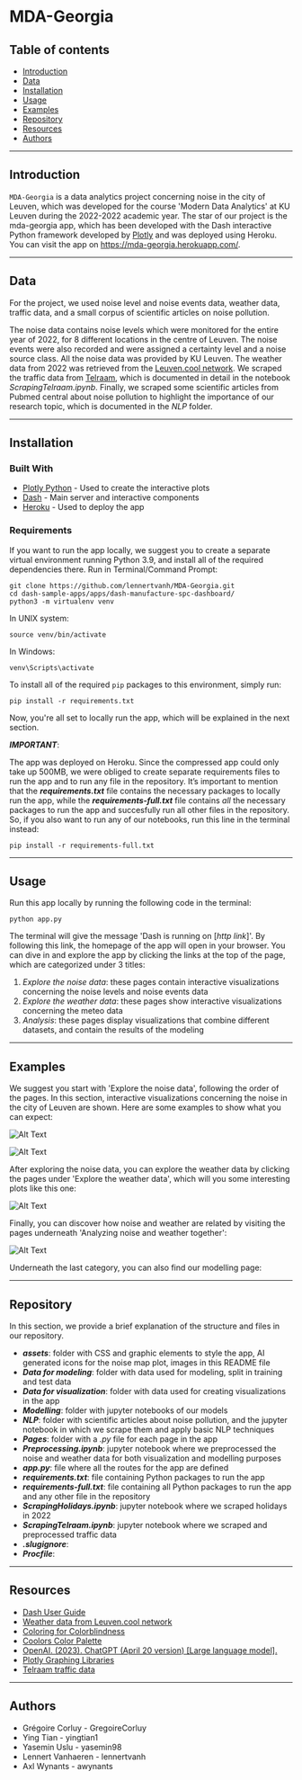 # **MDA-Georgia**

## Table of contents
- [Introduction](#introduction)
- [Data](#data)
- [Installation](#installation)
- [Usage](#usage)
- [Examples](#examples)
- [Repository](#repository)
- [Resources](#resources)
- [Authors](#authors)

--- 
## Introduction
`MDA-Georgia` is a data analytics project concerning noise in the city of Leuven, which was developed for the course 'Modern Data Analytics' at KU Leuven during the 2022-2022 academic year. The star of our project is the mda-georgia app, which has been developed with the Dash interactive Python framework developed by [Plotly](https//plot.ly/) and was deployed using Heroku. You can visit the app on https://mda-georgia.herokuapp.com/.

---

## Data  

For the project, we used noise level and noise events data, weather data, traffic data, and a small corpus of scientific articles on noise pollution. 

The noise data contains noise levels which were monitored for the entire year of 2022, for 8 different locations in the centre of Leuven. The noise events were also recorded and were assigned a certainty level and a noise source class. All the noise data was provided by KU Leuven. The weather data from 2022 was retrieved from the [Leuven.cool network](https://rdr.kuleuven.be/dataset.xhtml?persistentId=doi:10.48804/SSRN3F). We scraped the traffic data from [Telraam](https://telraam-api.net/), which is documented in detail in the notebook _ScrapingTelraam.ipynb_. Finally, we scraped some scientific articles from Pubmed central about noise pollution to highlight the importance of our research topic, which is documented in the _NLP_ folder. 
 
---

## Installation

### Built With
* [Plotly Python](https://plot.ly/python/) - Used to create the interactive plots
* [Dash](https://dash.plot.ly/) - Main server and interactive components 
* [Heroku](https://www.heroku.com/) - Used to deploy the app

### Requirements
If you want to run the app locally, we suggest you to create a separate virtual environment running Python 3.9, and install all of the required dependencies there. Run in Terminal/Command Prompt:

```
git clone https://github.com/lennertvanh/MDA-Georgia.git
cd dash-sample-apps/apps/dash-manufacture-spc-dashboard/
python3 -m virtualenv venv
```
In UNIX system: 

```
source venv/bin/activate
```
In Windows: 

```
venv\Scripts\activate
```

To install all of the required `pip` packages to this environment, simply run:

```
pip install -r requirements.txt
```

Now, you're all set to locally run the app, which will be explained in the next section.

_**IMPORTANT**_:

The app was deployed on Heroku. Since the compressed app could only take up 500MB, we were obliged to create separate requirements files to run the app and to run any file in the repository. It’s important to mention that the _**requirements.txt**_ file contains the necessary packages to locally run the app, while the _**requirements-full.txt**_ file contains _all_ the necessary packages to run the app and succesfully run all other files in the repository. So, if you also want to run any of our notebooks, run this line in the terminal instead:

```
pip install -r requirements-full.txt
```

---

## Usage

Run this app locally by running the following code in the terminal:
```
python app.py
```
The terminal will give the message 'Dash is running on [_http link_]'. By following this link, the homepage of the app will open in your browser. You can dive in and explore the app by clicking the links at the top of the page, which are categorized under 3 titles:

1. _Explore the noise data_: these pages contain interactive visualizations concerning the noise levels and noise events data
2. _Explore the weather data_: these pages show interactive visualizations concerning the meteo data
3. _Analysis_: these pages display visualizations that combine different datasets, and contain the results of the modeling 



---

## Examples

We suggest you start with 'Explore the noise data', following the order of the pages. In this section, interactive visualizations concerning the noise in the city of Leuven are shown. Here are some examples to show what you can expect:

![Alt Text](assets/Noise-over-time-readme.png)

![Alt Text](assets/Noise-heatmap-readme.png)

After exploring the noise data, you can explore the weather data by clicking the pages under 'Explore the weather data', which will you some interesting plots like this one:

![Alt Text](assets/Windplot-readme.png)

Finally, you can discover how noise and weather are related by visiting the pages underneath 'Analyzing noise and weather together':

![Alt Text](assets/Noise-map-readme.png)

Underneath the last category, you can also find our modelling page:

---

## Repository 

In this section, we provide a brief explanation of the structure and files in our repository. 

* _**assets**_: folder with CSS and graphic elements to style the app, AI generated icons for the noise map plot, images in this README file
* _**Data for modeling**_: folder with data used for modeling, split in training and test data
* _**Data for visualization**_: folder with data used for creating visualizations in the app
* _**Modelling**_: folder with jupyter notebooks of our models 
* _**NLP**_: folder with scientific articles about noise pollution, and the jupyter notebook in which we scrape them and apply basic NLP techniques 
* _**Pages**_: folder with a _.py_ file for each page in the app
* _**Preprocessing.ipynb**_: jupyter notebook where we preprocessed the noise and weather data for both visualization and modelling purposes
* _**app.py**_: file where all the routes for the app are defined
* _**requirements.txt**_: file containing Python packages to run the app
* _**requirements-full.txt**_: file containing all Python packages to run the app and any other file in the repository
* _**ScrapingHolidays.ipynb**_: jupyter notebook where we scraped holidays in 2022
* _**ScrapingTelraam.ipynb**_: jupyter notebook where we scraped and preprocessed traffic data 
* _**.slugignore**_: 
* _**Procfile**_: 


---

## Resources
* [Dash User Guide](https://dash.plot.ly/)
* [Weather data from Leuven.cool network](https://rdr.kuleuven.be/dataset.xhtml?persistentId=doi:10.48804/SSRN3F)
* [Coloring for Colorblindness](https://davidmathlogic.com/colorblind/#%23D81B60-%231E88E5-%23FFC107-%23004D40)
* [Coolors Color Palette](https://coolors.co/223164-132244-eb862e-2a9d8f-e6af2e)
* [OpenAI. (2023). ChatGPT (April 20 version) [Large language model].](https://chat.openai.com/)
* [Plotly Graphing Libraries](https://plotly.com/python/)
* [Telraam traffic data](https://telraam-api.net/)


---

## Authors
* Grégoire Corluy - GregoireCorluy
* Ying Tian - yingtian1
* Yasemin Uslu - yasemin98
* Lennert Vanhaeren - lennertvanh
* Axl Wynants - awynants
